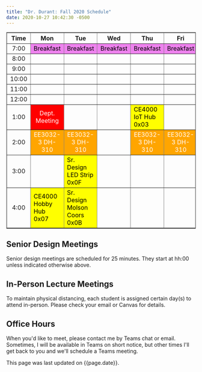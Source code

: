 ```yaml
---
title: "Dr. Durant: Fall 2020 Schedule"
date: 2020-10-27 10:42:30 -0500
---
```


<style type="text/css">
td        { text-align: center;                      }
td.oh     { background-color: #77DD77; color: black; }
td.am     { background-color: red;     color: white; }
td.ce4000 { background-color: yellow;  color: black; text-align: left; }
td.ee3032 { background-color: orange;  color: white; }
td.lunch  { background-color: violet;  color: black; }
</style>

<div align="center">
<table border>
<tr><th>Time</th>       <th>Mon</th>                                    <th>Tue</th>                                            <th>Wed</th>                        <th>Thu</th>                                    <th>Fri</th>                                    </tr>
<tr><td>7:00</td>       <td class="lunch">Breakfast</td>                <td class="lunch">Breakfast</td>                        <td class="lunch">Breakfast</td>    <td class="lunch">Breakfast</td>                <td class="lunch">Breakfast</td>                </tr>
<tr><td>8:00</td>       <td>&nbsp;</td>                                 <td>&nbsp;</td>                                         <td>&nbsp;</td>                     <td>&nbsp;</td>                                 <td>&nbsp;</td>                                 </tr>
<tr><td>9:00</td>       <td>&nbsp;</td>                                 <td>&nbsp;</td>                                         <td>&nbsp;</td>                     <td>&nbsp;</td>                                 <td>&nbsp;</td>                                 </tr>
<tr><td>10:00</td>      <td>&nbsp;</td>                                 <td>&nbsp;</td>                                         <td>&nbsp;</td>                     <td>&nbsp;</td>                                 <td>&nbsp;</td>                                 </tr>
<tr><td>11:00</td>      <td>&nbsp;</td>                                 <td>&nbsp;</td>                                         <td>&nbsp;</td>                     <td>&nbsp;</td>                                 <td>&nbsp;</td>                                 </tr>
<tr><td>12:00</td>      <td>&nbsp;</td>                                 <td>&nbsp;</td>                                         <td>&nbsp;</td>                     <td>&nbsp;</td>                                 <td>&nbsp;</td>                                 </tr>
<tr><td>1:00</td>       <td class="am">Dept. Meeting</td>               <td>&nbsp;</td>                                         <td>&nbsp;</td>                     <td class="ce4000">CE4000 IoT Hub 0x03</td>     <td>&nbsp;</td>                                 </tr>
<tr><td>2:00</td>       <td class="ee3032">EE3032-3&nbsp;DH-310</td>    <td class="ee3032">EE3032-3&nbsp;DH-310</td>            <td>&nbsp;</td>                     <td class="ee3032">EE3032-3&nbsp;DH-310</td>    <td class="ee3032">EE3032-3&nbsp;DH-310</td>    </tr>
<tr><td>3:00</td>       <td>&nbsp;</td>                                 <td class="ce4000">Sr. Design LED Strip 0x0F</td>       <td>&nbsp;</td>                     <td>&nbsp;</td>                                 <td>&nbsp;</td>                                 </tr>
<tr><td>4:00</td>       <td class="ce4000">CE4000 Hobby Hub 0x07</td>   <td class="ce4000">Sr. Design Molson Coors 0x0B</td>    <td>&nbsp;</td>                     <td>&nbsp;</td>                                 <td>&nbsp;</td>                                 </tr>
</table>
</div>

## Senior Design Meetings

Senior design meetings are scheduled for 25 minutes. They start at hh:00 unless indicated otherwise above.

## In-Person Lecture Meetings

To maintain physical distancing, each student is assigned certain day(s) to attend in-person. Please check your email or Canvas for details.

## Office Hours

When you'd like to meet, please contact me by Teams chat or email. Sometimes, I will be available in Teams on short notice, but other times I'll get back to you and we'll schedule a Teams meeting.

This page was last updated on {{page.date}}.
